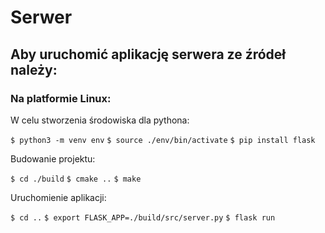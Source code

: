# Serwer
## Aby uruchomić aplikację serwera ze źródeł należy:

### Na platformie Linux:

W celu stworzenia środowiska dla pythona:

`$ python3 -m venv env`
`$ source ./env/bin/activate`
`$ pip install flask`

Budowanie projektu:

`$ cd ./build`
`$ cmake ..`
`$ make`

Uruchomienie aplikacji:

`$ cd ..`
`$ export FLASK_APP=./build/src/server.py`
`$ flask run`



